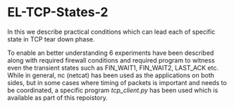 # EL-TCP-States-2
In this we describe practical conditions which can lead each of specific state in TCP tear down phase.

To enable an better understanding 6 experiments have been described along with required firewall conditions and required program to witness even the transient states such as FIN_WAIT1, FIN_WAIT2, LAST_ACK etc. While in general, nc (netcat) has been used as the applications on both sides, but in some cases where timing of packets is important and needs to be coordinated, a specific program *tcp_client.py* has been used which is available as part of this repoistory.
